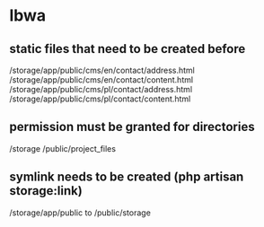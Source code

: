 # lbwa

## static files that need to be created before
/storage/app/public/cms/en/contact/address.html
/storage/app/public/cms/en/contact/content.html
/storage/app/public/cms/pl/contact/address.html
/storage/app/public/cms/pl/contact/content.html

## permission must be granted for directories
/storage
/public/project_files

## symlink needs to be created (php artisan storage:link)
/storage/app/public to /public/storage